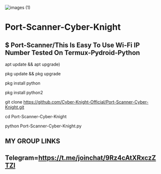 ![images (1)](https://user-images.githubusercontent.com/82527627/115132562-0b5ce600-a01f-11eb-8d5f-68957a236110.png)
# Port-Scanner-Cyber-Knight
$ Port-Scanner/This Is Easy To Use Wi-Fi IP Number Tested On Termux-Pydroid-Python
----------------------------------------------------------------------------------



apt update && apt upgrade)

pkg update && pkg upgrade

pkg install python

pkg install python2

git clone https://github.com/Cyber-Knight-Official/Port-Scanner-Cyber-Knight.git

cd Port-Scanner-Cyber-Knight

python Port-Scanner-Cyber-Knight.py

MY GROUP LINKS
----------------------------------------------------------------------------------
Telegram=https://t.me/joinchat/9Rz4cAtXRxczZTZl
----------------------------------------------------------------------------------
